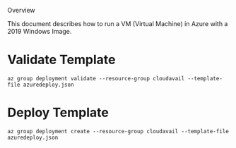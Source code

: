 Overview

This document describes how to run a VM (Virtual Machine) in Azure with a 2019 Windows Image.

# Validate Template
`az group deployment validate --resource-group cloudavail --template-file azuredeploy.json`

# Deploy Template
`az group deployment create --resource-group cloudavail --template-file azuredeploy.json`
